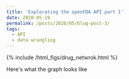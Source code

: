 ```yaml
---
title: 'Explorating the openFDA API part 1'
date: 2020-05-19
permalink: /posts/2020/05/blog-post-3/
tags:
  - API
  - data wrangling
---
```


{% include /html_figs/drug_netwrok.html %}

<!--more-->

Here's what the graph looks like

<div class="bk-root">
    <div class="bk-plotdiv" id="3e18fc85-bd01-45b0-9fc9-467c553f1351"></div>
</div>
